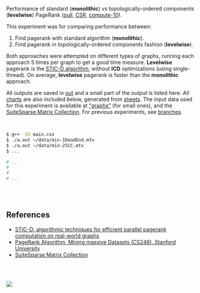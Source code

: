Performance of standard (**monolithic**) vs topologically-ordered components
(**levelwise**) PageRank ([pull], [CSR], [compute-10]).

This experiment was for comparing performance between:
1. Find pagerank with standard algorithm (**monolithic**).
2. Find pagerank in topologically-ordered components fashion (**levelwise**).

Both approaches were attempted on different types of graphs, running each
approach 5 times per graph to get a good time measure. **Levelwise** pagerank
is the [STIC-D algorithm], without **ICD** optimizations (using single-thread).
On average, **levelwise** pagerank is faster than the **monolithic** approach.

All outputs are saved in [out](out/) and a small part of the output is listed
here. All [charts] are also included below, generated from [sheets]. The input
data used for this experiment is available at ["graphs"] (for small ones), and
the [SuiteSparse Matrix Collection]. For previous experiments, see [branches].

<br>

```bash
$ g++ -O3 main.cxx
$ ./a.out ~/data/min-1DeadEnd.mtx
$ ./a.out ~/data/min-2SCC.mtx
$ ...

# ...
#
#
# ...
```

<br>
<br>


## References

- [STIC-D: algorithmic techniques for efficient parallel pagerank computation on real-world graphs][STIC-D algorithm]
- [PageRank Algorithm, Mining massive Datasets (CS246), Stanford University](http://snap.stanford.edu/class/cs246-videos-2019/lec9_190205-cs246-720.mp4)
- [SuiteSparse Matrix Collection]

<br>
<br>

[![](https://i.imgur.com/ewKOeWS.jpg)](https://www.youtube.com/watch?v=eBW0s125f-Y)

[SuiteSparse Matrix Collection]: https://suitesparse-collection-website.herokuapp.com
[STIC-D algorithm]: https://www.slideshare.net/SubhajitSahu/sticd-algorithmic-techniques-for-efficient-parallel-pagerank-computation-on-realworld-graphs
[monolithic]: https://github.com/puzzlef/pagerank-monolithic-vs-levelwise
[levelwise]: https://github.com/puzzlef/pagerank-monolithic-vs-levelwise
["graphs"]: https://github.com/puzzlef/graphs
[pull]: https://github.com/puzzlef/pagerank-push-vs-pull
[CSR]: https://github.com/puzzlef/pagerank-class-vs-csr
[compute-10]: https://github.com/puzzlef/pagerank-levelwise-adjust-compute-size
[branches]: https://github.com/puzzlef/pagerank-monolithic-vs-levelwise/branches
[charts]: https://photos.app.goo.gl/KgBUFkTrHGB4WBfs9
[sheets]: https://docs.google.com/spreadsheets/d/10KhCjLln713-qWsQMURTQKmQsniTO0xwGzNeQkuV3sE/edit?usp=sharing
